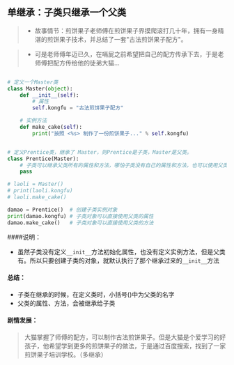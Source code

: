 

## 单继承：子类只继承一个父类

> - 故事情节：煎饼果子老师傅在煎饼果子界摸爬滚打几十年，拥有一身精湛的煎饼果子技术，并总结了一套"古法煎饼果子配方"。

> - 可是老师傅年迈已久，在嗝屁之前希望把自己的配方传承下去，于是老师傅把配方传给他的徒弟大猫...


``` python

# 定义一个Master类
class Master(object):
    def __init__(self):
        # 属性
        self.kongfu = "古法煎饼果子配方" 

    # 实例方法
    def make_cake(self):
        print("按照 <%s> 制作了一份煎饼果子..." % self.kongfu)


# 定义Prentice类，继承了 Master，则Prentice是子类，Master是父类。
class Prentice(Master): 
    # 子类可以继承父类所有的属性和方法，哪怕子类没有自己的属性和方法，也可以使用父类的属性和方法。
    pass                

# laoli = Master()
# print(laoli.kongfu)
# laoli.make_cake()

damao = Prentice()  # 创建子类实例对象
print(damao.kongfu) # 子类对象可以直接使用父类的属性
damao.make_cake()   # 子类对象可以直接使用父类的方法
```


####说明：

* 虽然子类没有定义`__init__`方法初始化属性，也没有定义实例方法，但是父类有。所以只要创建子类的对象，就默认执行了那个继承过来的`__init__`方法

#### 总结：
* 子类在继承的时候，在定义类时，小括号()中为父类的名字
* 父类的属性、方法，会被继承给子类


#### 剧情发展：
> 大猫掌握了师傅的配方，可以制作古法煎饼果子。但是大猫是个爱学习的好孩子，他希望学到更多的煎饼果子的做法，于是通过百度搜索，找到了一家煎饼果子培训学校。（多继承）
